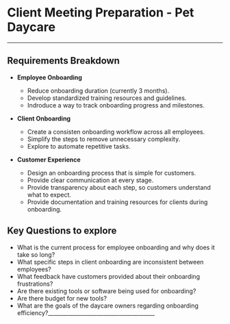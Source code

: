 ﻿# Client Meeting Preparation - Pet Daycare
---
## Requirements Breakdown

- **Employee Onboarding**
  - Reduce onboarding duration (currently 3 months).
  - Develop standardized training resources and guidelines.
  - Indroduce a way to track onboarding progress and milestones.
	
- **Client Onboarding**
  - Create a consisten onboarding workflow across all employees.
  - Simplify the steps to remove unnecessary complexity.
  - Explore to automate repetitive tasks.
	
- **Customer Experience**
  - Design an onboarding process that is simple for customers.
  - Provide clear communication at every stage.
  - Provide transparency about each step, so customers understand what to expect.
  - Provide documentation and training resources for clients during onboarding.
	
## Key Questions to explore

- What is the current process for employee onboarding and why does it take so long?
- What specific steps in client onboarding are inconsistent between employees?
- What feedback have customers provided about their onboarding frustrations?
- Are there existing tools or software being used for onboarding?
- Are there budget for new tools?
- What are the goals of the daycare owners regarding onboarding efficiency?_______________________________________






